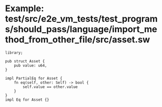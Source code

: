 # Example: test/src/e2e_vm_tests/test_programs/should_pass/language/import_method_from_other_file/src/asset.sw

```sway
library;

pub struct Asset {
    pub value: u64,
}

impl PartialEq for Asset {
    fn eq(self, other: Self) -> bool {
        self.value == other.value
    }
}
impl Eq for Asset {}

```
